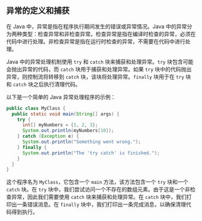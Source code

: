## 异常的定义和捕获

在 Java 中，异常是指在程序执行期间发生的错误或异常情况。Java 中的异常分为两种类型：检查异常和非检查异常。检查异常是指在编译时检查的异常，必须在代码中进行处理。非检查异常是指在运行时检查的异常，不需要在代码中进行处理。

Java 中的异常处理机制使用 `try` 和 `catch` 块来捕获和处理异常。`try` 块包含可能会抛出异常的代码，而 `catch` 块用于捕获和处理异常。如果 `try` 块中的代码抛出异常，则控制流将转移到 `catch` 块，该块将处理异常。`finally` 块用于在 `try` 块和 `catch` 块之后执行清理代码。

以下是一个简单的 Java 异常处理程序的示例：

```java
public class MyClass {
  public static void main(String[] args) {
    try {
      int[] myNumbers = {1, 2, 3};
      System.out.println(myNumbers[10]);
    } catch (Exception e) {
      System.out.println("Something went wrong.");
    } finally {
      System.out.println("The 'try catch' is finished.");
    }
  }
}
```

这个程序名为 `MyClass`，它包含一个 `main` 方法，该方法包含一个 `try` 块和一个 `catch` 块。在 `try` 块中，我们尝试访问一个不存在的数组元素。由于这是一个非检查异常，因此我们需要使用 `catch` 块来捕获和处理异常。在 `catch` 块中，我们打印出一条错误消息。在 `finally` 块中，我们打印出一条完成消息，以确保清理代码得到执行。
